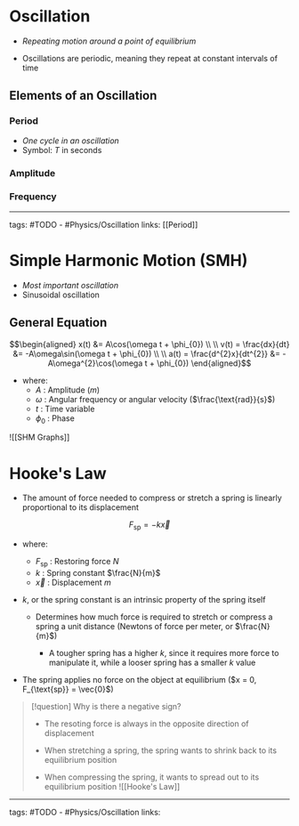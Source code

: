 # Oscillation
- *Repeating motion around a point of equilibrium*

- Oscillations are periodic, meaning they repeat at constant intervals of time

## Elements of an Oscillation

### Period
- *One cycle in an oscillation*
- Symbol: $T$ in seconds

### Amplitude

### Frequency

---
tags: #TODO - #Physics/Oscillation 
links: [[Period]]


# Simple Harmonic Motion (SMH)
- *Most important oscillation*
- Sinusoidal oscillation

## General Equation
$$\begin{aligned}
x(t) &= A\cos(\omega t + \phi_{0}) \\ \\
v(t) = \frac{dx}{dt} &= -A\omega\sin(\omega t + \phi_{0}) \\ \\
a(t) = \frac{d^{2}x}{dt^{2}} &= -A\omega^{2}\cos(\omega t + \phi_{0})
\end{aligned}$$

- where:
	- $A$ : Amplitude ($m$)
	- $\omega$ : Angular frequency or angular velocity ($\frac{\text{rad}}{s}$)
	- $t$ : Time variable
	- $\phi_{0}$ : Phase 

![[SHM Graphs]]


# Hooke's Law
- The amount of force needed to compress or stretch a spring is linearly proportional to its displacement

$$F_{\text{sp}} = -k\vec{x}$$
- where:
	- $F_{\text{sp}}$ : Restoring force $N$
	- $k$ : Spring constant $\frac{N}{m}$
	- $\vec{x}$ : Displacement $m$

- $k$, or the spring constant is an intrinsic property of the spring itself
	
	- Determines how much force is required to stretch or compress a spring a unit distance (Newtons of force per meter, or $\frac{N}{m}$)
		
		- A tougher spring has a higher $k$, since it requires more force to manipulate it, while a looser spring has a smaller $k$ value

- The spring applies no force on the object at equilibrium ($x = 0, F_{\text{sp}} = \vec{0}$)

> [!question] Why is there a negative sign?
> - The resoting force is always in the opposite direction of displacement
> 
> - When stretching a spring, the spring wants to shrink back to its equilibrium position
> - When compressing the spring, it wants to spread out to its equilibrium position
> ![[Hooke's Law]]

---
tags: #TODO - #Physics/Oscillation 
links:
